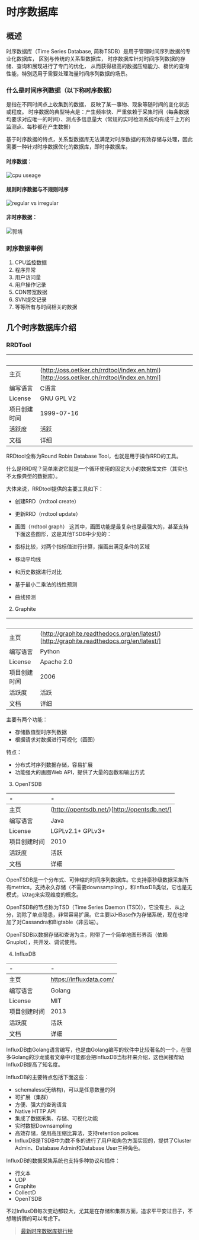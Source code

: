 # 时序数据库

## 概述

时序数据库（Time Series Database, 简称TSDB）是用于管理时间序列数据的专业化数据库， 区别与传统的关系型数据库， 时序数据库针对时间序列数据的存储、查询和展现进行了专门的优化， 从而获得极高的数据压缩能力、极优的查询性能，特别适用于需要处理海量时间序列数据的场景。

### 什么是时间序列数据（以下称时序数据）
是指在不同时间点上收集到的数据， 反映了某一事物、现象等随时间的变化状态或程度。
时序数据的典型特点是：产生频率快、严重依赖于采集时间（每条数据均要求对应唯一的时间）、测点多信息量大（常规的实时检测系统均有成千上万的监测点、每秒都在产生数据）

基于时序数据的特点，关系型数据库无法满足对时序数据的有效存储与处理，因此需要一种针对时序数据优化的数据库，即时序数据库。


#### 时序数据：
![cpu useage](/amWiki/images/tsd/cpu-useage.png)

#### 规则时序数据与不规则时序
![regular vs irregular](/amWiki/images/tsd/regular_irregular.png)
#### 非时序数据：
![郭靖](/amWiki/images/tsd/rtv.png)

### 时序数据举例
1. CPU监控数据
1. 程序异常
1. 用户访问量
1. 用户操作记录
1. CDN带宽数据
1. SVN提交记录
1. 等等所有与时间相关的数据

## 几个时序数据库介绍

### RRDTool

| &nbsp; | &nbsp; |
|:--|:--|
|主页|(http://oss.oetiker.ch/rrdtool/index.en.html)[http://oss.oetiker.ch/rrdtool/index.en.html]|
|编写语言|C语言|
|License|GNU GPL V2|
|项目创建时间|1999-07-16|
|活跃度|活跃|
|文档|详细|

RRDtool全称为Round Robin Database Tool，也就是用于操作RRD的工具。

什么是RRD呢？简单来说它就是一个循环使用的固定大小的数据库文件（其实也不太像典型的数据库）。

大体来说，RRDtool提供的主要工具如下：

- 创建RRD（rrdtool create）
- 更新RRD（rrdtool update）
- 画图（rrdtool graph）
这其中，画图功能是最复杂也是最强大的，甚至支持下面这些图形，这是其他TSDB中少见的：

- 指标比较，对两个指标值进行计算，描画出满足条件的区域
- 移动平均线
- 和历史数据进行对比
- 基于最小二乘法的线性预测
- 曲线预测

2. Graphite

| &nbsp; | &nbsp; |
|:--|:--|
|主页|(http://graphite.readthedocs.org/en/latest/)[http://graphite.readthedocs.org/en/latest/]|
|编写语言|Python|
|License|Apache 2.0|
|项目创建时间|2006|
|活跃度|活跃|
|文档|详细|

主要有两个功能：

- 存储数值型时序列数据
- 根据请求对数据进行可视化（画图）

特点：
- 分布式时序列数据存储，容易扩展
- 功能强大的画图Web API，提供了大量的函数和输出方式


3. OpenTSDB

| - | - |
|:--|:--|
|主页|(http://opentsdb.net/)[http://opentsdb.net/]|
|编写语言|Java|
|License|LGPLv2.1+ GPLv3+|
|项目创建时间|2010|
|活跃度|活跃|
|文档|详细|

OpenTSDB是一个分布式、可伸缩的时间序列数据库。它支持豪秒级数据采集所有metrics，支持永久存储（不需要downsampling），和InfluxDB类似，它也是无模式，以tag来实现维度的概念。

OpenTSDB的节点称为TSD（Time Series Daemon (TSD)），它没有主、从之分，消除了单点隐患，非常容易扩展。它主要以HBase作为存储系统，现在也增加了对Cassandra和Bigtable（非云端）。

OpenTSDB以数据存储和查询为主，附带了一个简单地图形界面（依赖Gnuplot），共开发、调试使用。

4. InfluxDB

|-|-|
|:--|:--|
|主页|	https://influxdata.com/
|编写语言|Golang|
|License|MIT|
|项目创建时间|2013|
|活跃度|活跃|
|文档|详细|


InfluxDB由Golang语言编写，也是由Golang编写的软件中比较著名的一个，在很多Golang的沙龙或者文章中可能都会把InfluxDB当标杆来介绍，这也间接帮助InfluxDB提高了知名度。

InfluxDB的主要特点包括下面这些：

- schemaless(无结构)，可以是任意数量的列
- 可扩展（集群）
- 方便、强大的查询语言
- Native HTTP API
- 集成了数据采集、存储、可视化功能
- 实时数据Downsampling
- 高效存储，使用高压缩比算法，支持retention polices
- InfluxDB是TSDB中为数不多的进行了用户和角色方面实现的，提供了Cluster Admin、Database Admin和Database User三种角色。

InfluxDB的数据采集系统也支持多种协议和插件：

- 行文本
- UDP
- Graphite
- CollectD
- OpenTSDB

不过InfluxDB每次变动都较大，尤其是在存储和集群方面，追求平平安过日子，不想瞎折腾的可以考虑下。



> [最新时序数据库排行榜](https://db-engines.com/en/ranking/time+series+dbms)
